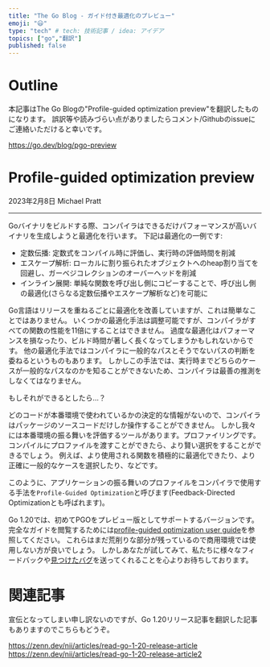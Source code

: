 ```yaml
---
title: "The Go Blog - ガイド付き最適化のプレビュー"
emoji: "😃"
type: "tech" # tech: 技術記事 / idea: アイデア
topics: ["go","翻訳"]
published: false
---
```


# Outline
本記事はThe Go Blogの"Profile-guided optimization preview"を翻訳したものになります。
誤訳等や読みづらい点がありましたらコメント/Githubのissueにご連絡いただけると幸いです。

https://go.dev/blog/pgo-preview

# Profile-guided optimization preview
2023年2月8日 Michael Pratt

---

Goバイナリをビルドする際、コンパイラはできるだけパフォーマンスが高いバイナリを生成しようと最適化を行います。
下記は最適化の一例です: 
- 定数伝播: 定数式をコンパイル時に評価し、実行時の評価時間を削減
- エスケープ解析: ローカルに割り振られたオブジェクトへのheap割り当てを回避し、ガーベジコレクションのオーバーヘッドを削減
- インライン展開: 単純な関数を呼び出し側にコピーすることで、呼び出し側の最適化(さらなる定数伝播やエスケープ解析など)を可能に

Go言語はリリースを重ねるごとに最適化を改善していますが、これは簡単なことではありません。
いくつかの最適化手法は調整可能ですが、コンパイラがすべての関数の性能を11倍にすることはできません。
過度な最適化はパフォーマンスを損なったり、ビルド時間が著しく長くなってしまうかもしれないからです。
他の最適化手法ではコンパイラに一般的なパスとそうでないパスの判断を委ねるというものもあります。
しかしこの手法では、実行時までどちらのケースが一般的なパスなのかを知ることができないため、コンパイラは最善の推測をしなくてはなりません。

もしそれができるとしたら...？

どのコードが本番環境で使われているかの決定的な情報がないので、コンパイラはパッケージのソースコードだけしか操作することができません。
しかし我々には本番環境の振る舞いを評価するツールがあります。プロファイリングです。
コンパイルにプロファイルを渡すことができたら、より賢い選択をすることができるでしょう。
例えば、より使用される関数を積極的に最適化できたり、より正確に一般的なケースを選択したり、などです。

このように、アプリケーションの振る舞いのプロファイルをコンパイラで使用する手法を`Profile-Guided Optimization`と呼びます(Feedback-Directed Optimizationとも呼ばれます)。

Go 1.20では、初めてPGOをプレビュー版としてサポートするバージョンです。
完全なガイドを閲覧するためには[profile-guided optimization user guide](https://go.dev/doc/pgo)を参照してください。
これらはまだ荒削りな部分が残っているので商用環境では使用しない方が良いでしょう。
しかしあなたが試してみて、私たちに様々なフィードバックや[見つけたバグ](https://github.com/golang/go/issues/new/choose)を送ってくれることを心よりお待ちしております。


# 関連記事
宣伝となってしまい申し訳ないのですが、Go 1.20リリース記事を翻訳した記事もありますのでこちらもどうぞ。

https://zenn.dev/nii/articles/read-go-1-20-release-article
https://zenn.dev/nii/articles/read-go-1-20-release-article2